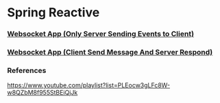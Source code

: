 # Spring Reactive

### [Websocket App (Only Server Sending Events to Client)](https://github.com/javamultiplex/learn-spring-reactive/tree/main/7.spring-reactive-app)
### [Websocket App (Client Send Message And Server Respond)](https://github.com/javamultiplex/learn-spring-reactive/tree/main/8.spring-reactive-app)

### References

https://www.youtube.com/playlist?list=PLEocw3gLFc8W-w8QZbM8f955StBEiQjJk
